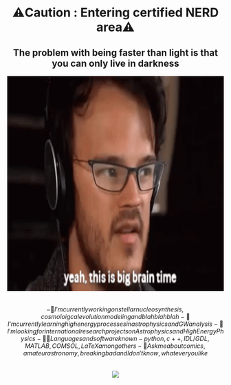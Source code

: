 # <div align="center">⚠️Caution : Entering certified NERD area⚠️</div>

## <div align="center">The problem with being faster than light is that you can only live in darkness</div>
<div align="center">
<img height="500" src = "https://github.com/centarsirius/centarsirius/blob/main/tenor.gif">
</div>  

<br/>

```math
- 🔭 I’m currently working on stellar nucleosynthesis, cosmoloigcal evolution modeling and blah blah blah
- 🌱 I’m currently learning high energy processes in astrophysics and GW analysis
- 🤔 I’m looking for international research projects on Astrophysics and High Energy Physics
- 👨‍💻 Languages and software known - python, c++, IDL/GDL, MATLAB, COMSOL, LaTeX among others
- 💬 Ask me about comics, amateur astronomy, breaking bad and I don't know, whatever you like
```
<br/>  
<div align="center"><img src="https://github-readme-stats.vercel.app/api?username=centarsirius&show_icons=true&theme=nightowl&count_private=true" align="center" /></div>


